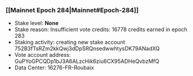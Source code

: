 ### [[Mainnet Epoch 284|Mainnet#Epoch-284]]
* Stake level: **None**
* Stake reason: Insufficient vote credits: 16778 credits earned in epoch 283
* Staking activity: creating new stake account 752B3fTsRZm2kkQwj3dDpSRQnsedwwhtysDK79ANadXQ
* Vote account address: GuPYoGPCQDp1bJ3A6ALzcHik6ziu6CX95ADHeQvbzMfQ
* Data Center: 16276-FR-Roubaix